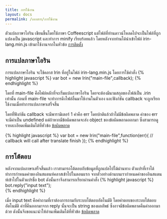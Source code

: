 ```yaml
---
title: การใช้งาน
layout: docs
permalink: /เอกสาร/การใช้งาน
---
```

ตัวแปลภาษาไอริน เขียนขึ้นโดยใช้ภาษา Coffeescript แต่ไฟล์ที่ท่านดาวน์โหลดไปจะเป็นไฟล์ที่ถูกแปลงเป็น javascript และทำการ minify เรียบร้อยแล้ว โดยหลังจากท่านได้นำเข้าไฟล์ irin-lang.min.js เข้ามาใช้งานจากในหัวข้อ [การติดตั้ง](/เอกสาร/ติดตั้ง)

## การแปลภาษาไอริน

การแปลภาษาไอริน จะใช้คลาส Irin ที่อยู่ในไฟล์ irin-lang.min.js โดยการใช้คำสั่ง
{% highlight javascript %}
var bot = new Irin("main-file",callback);
{% endhighlight %}

โดยที่ main-file คือไฟล์หลักที่จะเริ่มแปลภาษาไอริน โดยจะต้องมีนามสกุลของไฟล์เป็น .irin เท่านั้น ก่อนที่ main-file จะทำการดึงไฟล์อื่นมาใช้งานในตัวเอง
และฟังก์ชัน callback จะถูกเรียกใช้งานเมื่อทำการแปลภาษาเสร็จสิ้น

โดยที่ฟังก์ชัน callback จะมีพารามิเตอร์ 1 ค่าคือ err โดยปกติแล้วถ้าไม่มีข้อผิดพลาด ค่าของ err จะมีค่าเป็น undefined แต่ถ้าหากมีข้อผิดพลาดจะส่ง object ของข้อผิดพลาดออกมา ซึ่งสามารถดูรายละเอียดเพิ่มเติมได้ที่หัวข้อ [ข้อผิดพลาด](/เอกสาร/ข้อผิดพลาด)

{% highlight javascript %}
var bot = new Irin("main-file",function(err){
  // callback will call after translate finish
});
{% endhighlight %}

## การโต้ตอบ

หลังจากแปลภาษาเสร็จสิ้นแล้ว เราสามารถโต้ตอบกับข้อมูลที่ถูกแปลไปได้ผ่านทาง ตัวแปรที่เราได้ทำการกำหนดค่าของอินสแตนท์คลาสเข้าไปในตอนแรก จากตัวอย่างด้านบนเรากำหนดค่าของอินสแตนท์เข้าไปในตัวแปรชื่อ bot ดังนั้นเราจึงสามารถเรียกผ่านคำสั่ง
{% highlight javascript %}
bot.reply("input text");  
{% endhighlight %}

เมื่อ input text คือคำถามที่เราต้องการถามกับระบบโต้ตอบอัตโนมัติ โดยคำตอบของระบบโต้ตอบอัตโนมัติ ค่าที่คืนออกมาจาก reply นั้นจะเป็น string ของผลลัพธ์ ซึ่งอาจมีข้อผิดพลาดคืนค่าออกมาด้วย ดังนั้นจึงขอแนะนำให้อ่านเพิ่มเติมได้ที่หัวข้อ [ข้อผิดพลาด](/เอกสาร/ข้อผิดพลาด)
